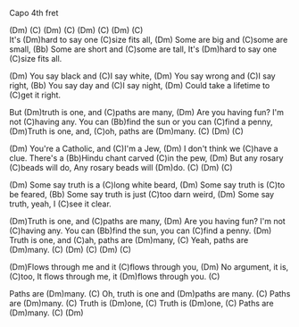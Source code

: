Capo 4th fret

(Dm)  (C)  (Dm)  (C)  (Dm)  (C)  (Dm)  (C)  
It's (Dm)hard to say one (C)size fits all,
(Dm) Some are big and (C)some are small,
(Bb) Some are short and (C)some are tall,
It's (Dm)hard to say one (C)size fits all.

(Dm) You say black and (C)I say white,
(Dm) You say wrong and (C)I say right,
(Bb) You say day and (C)I say night,
(Dm) Could take a lifetime to (C)get it right.

But (Dm)truth is one, and  (C)paths are many,
(Dm) Are you having fun? I'm not (C)having any.
You can (Bb)find the sun or you can (C)find a penny,
(Dm)Truth is one, and, (C)oh, paths are (Dm)many.
(C)  (Dm)  (C)

(Dm) You're a Catholic, and (C)I'm a Jew,
(Dm) I don't think we (C)have a clue.
There's a (Bb)Hindu chant carved (C)in the pew,
(Dm) But any rosary (C)beads will do,
Any rosary beads will (Dm)do.
(C)  (Dm)  (C)

(Dm) Some say truth is a (C)long white beard,
(Dm) Some say truth is (C)to be feared,
(Bb) Some say truth is just (C)too darn weird,
(Dm) Some say truth, yeah, I (C)see it clear.

(Dm)Truth is one, and  (C)paths are many,
(Dm) Are you having fun? I'm not (C)having any.
You can (Bb)find the sun, you can (C)find a penny.
(Dm) Truth is one, and (C)ah, paths are (Dm)many,
(C) Yeah, paths are (Dm)many.
(C)  (Dm)  (C)  (Dm)  (C)

(Dm)Flows through me and it (C)flows through you,
(Dm) No argument, it is, (C)too,
It flows through me, it (Dm)flows through you. (C)

Paths are (Dm)many. (C)
Oh, truth is one and (Dm)paths are many. (C)
Paths are (Dm)many. (C)
Truth is (Dm)one, (C)
Truth is (Dm)one, (C)
Paths are (Dm)many. (C) (Dm)
